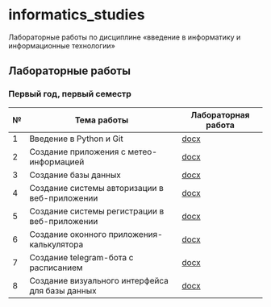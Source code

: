 # informatics_studies

Лабораторные работы по дисциплине «введение в информатику и информационные технологии»

## Лабораторные работы

### Первый год, первый семестр

| № | Тема работы | Лабораторная работа |
|---|-------------|---------------------|
| 1 | Введение в Python и Git | [docx](laboratory_works/year_1/semester_1/laboratory_1/task.docx) |
| 2 | Создание приложения с метео-информацией | [docx](laboratory_works/year_1/semester_1/laboratory_2/task.docx) |
| 3 | Создание базы данных | [docx](laboratory_works/year_1/semester_1/laboratory_3/task.docx) |
| 4 | Создание системы авторизации в веб-приложении | [docx](laboratory_works/year_1/semester_1/laboratory_4/task.docx) |
| 5 | Создание системы регистрации в веб-приложении | [docx](laboratory_works/year_1/semester_1/laboratory_5/task.docx) |
| 6 | Создание оконного приложения-калькулятора | [docx](laboratory_works/year_1/semester_1/laboratory_6/task.docx) |
| 7 | Создание telegram-бота с расписанием | [docx](laboratory_works/year_1/semester_1/laboratory_7/task.docx) |
| 8 | Создание визуального интерфейса для базы данных | [docx](laboratory_works/year_1/semester_1/laboratory_8/task.docx) |